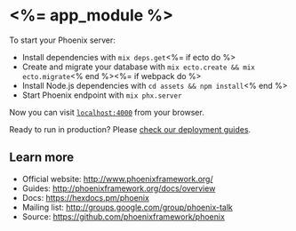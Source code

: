 # <%= app_module %>

To start your Phoenix server:

  * Install dependencies with `mix deps.get`<%= if ecto do %>
  * Create and migrate your database with `mix ecto.create && mix ecto.migrate`<% end %><%= if webpack do %>
  * Install Node.js dependencies with `cd assets && npm install`<% end %>
  * Start Phoenix endpoint with `mix phx.server`

Now you can visit [`localhost:4000`](http://localhost:4000) from your browser.

Ready to run in production? Please [check our deployment guides](http://www.phoenixframework.org/docs/deployment).

## Learn more

  * Official website: http://www.phoenixframework.org/
  * Guides: http://phoenixframework.org/docs/overview
  * Docs: https://hexdocs.pm/phoenix
  * Mailing list: http://groups.google.com/group/phoenix-talk
  * Source: https://github.com/phoenixframework/phoenix
